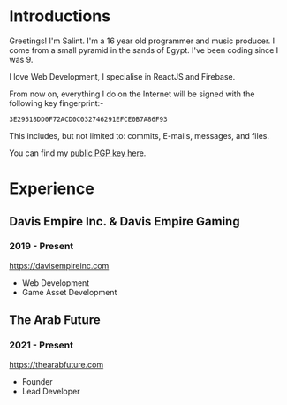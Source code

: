 # Introductions
Greetings! I'm Salint. I'm a 16 year old programmer and music producer. I come from a small pyramid in the sands of Egypt. I've been coding since I was 9.

I love Web Development, I specialise in ReactJS and Firebase.


From now on, everything I do on the Internet will be signed with the following key fingerprint:-
```
3E29518DD0F72ACD0C032746291EFCE0B7A86F93
```

This includes, but not limited to: commits, E-mails, messages, and files.

You can find my [public PGP key here](https://gist.github.com/Salint/01980f1f18bfe0b0744395a5560ca882).

# Experience

## Davis Empire Inc. & Davis Empire Gaming
### 2019 - Present
https://davisempireinc.com
- Web Development
- Game Asset Development

## The Arab Future
### 2021 - Present
https://thearabfuture.com

- Founder
- Lead Developer
